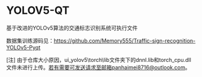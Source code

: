 # YOLOV5-QT
基于改进的YOLOv5算法的交通标志识别系统可执行文件

数据集训练源码见：https://github.com/Memory555/Traffic-sign-recognition-YOLOv5-Pyqt

[注] 由于仓库大小原因，ui_yolov5\torch\lib文件夹下的dnnl.lib和torch_cpu.dll文件未进行上传。若有需要可发送请求至邮箱panhaimei8716@outlook.com。
